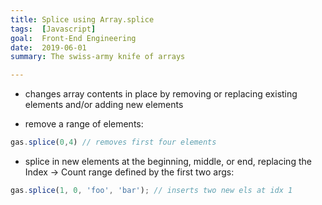 ```yaml
---
title: Splice using Array.splice
tags:  [Javascript]
goal:  Front-End Engineering
date:  2019-06-01
summary: The swiss-army knife of arrays

---
```


- changes array contents in place by removing or replacing existing
elements and/or adding new elements

- remove a range of elements:
```javascript
gas.splice(0,4) // removes first four elements
```

- splice in new elements at the beginning, middle, or end, replacing the
Index → Count range defined by the first two args:

```Javascript
gas.splice(1, 0, 'foo', 'bar'); // inserts two new els at idx 1
```
